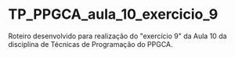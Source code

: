 # TP_PPGCA_aula_10_exercicio_9
Roteiro desenvolvido para realização do "exercício 9" da Aula 10 da disciplina de Técnicas de Programação do PPGCA.
